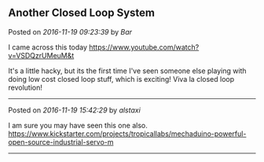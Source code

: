 ## Another Closed Loop System
Posted on *2016-11-19 09:23:39* by *Bar*

I came across this today https://www.youtube.com/watch?v=VSDQzrUMeuM&t

It's a little hacky, but its the first time I've seen someone else playing with doing low cost closed loop stuff, which is exciting! Viva la closed loop revolution!

---

Posted on *2016-11-19 15:42:29* by *alstaxi*

I am sure you may have seen this one also. 
https://www.kickstarter.com/projects/tropicallabs/mechaduino-powerful-open-source-industrial-servo-m

---

